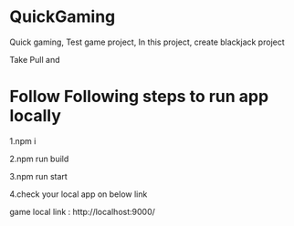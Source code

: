 # QuickGaming
Quick gaming, Test game project, In this project, create blackjack project

Take Pull 
and 
# Follow Following steps to run app locally 
1.npm i 

2.npm run build

3.npm run start 

4.check your local app on below link 

game local link : http://localhost:9000/
